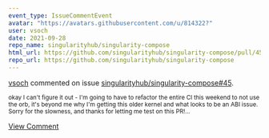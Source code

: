 ```yaml
---
event_type: IssueCommentEvent
avatar: "https://avatars.githubusercontent.com/u/814322?"
user: vsoch
date: 2021-09-28
repo_name: singularityhub/singularity-compose
html_url: https://github.com/singularityhub/singularity-compose/pull/45
repo_url: https://github.com/singularityhub/singularity-compose
---
```


<a href='https://github.com/vsoch' target='_blank'>vsoch</a> commented on issue <a href='https://github.com/singularityhub/singularity-compose/pull/45' target='_blank'>singularityhub/singularity-compose#45</a>.

<small>okay I can't figure it out - I'm going to have to refactor the entire CI this weekend to not use the orb, it's beyond me why I'm getting this older kernel and what looks to be an ABI issue. Sorry for the slowness, and thanks for letting me test on this PR!...</small>

<a href='https://github.com/singularityhub/singularity-compose/pull/45' target='_blank'>View Comment</a>
